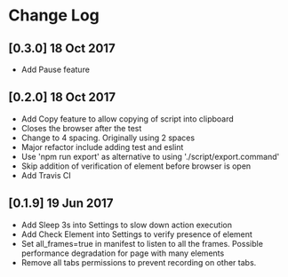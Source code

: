 # Change Log

## [0.3.0] 18 Oct 2017
- Add Pause feature

## [0.2.0] 18 Oct 2017
- Add Copy feature to allow copying of script into clipboard
- Closes the browser after the test
- Change to 4 spacing. Originally using 2 spaces
- Major refactor include adding test and eslint
- Use 'npm run export' as alternative to using './script/export.command'
- Skip addition of verification of element before browser is open
- Add Travis CI

## [0.1.9] 19 Jun 2017
- Add Sleep 3s into Settings to slow down action execution
- Add Check Element into Settings to verify presence of element
- Set all_frames=true in manifest to listen to all the frames. Possible performance degradation for page with many elements
- Remove all tabs permissions to prevent recording on other tabs.
